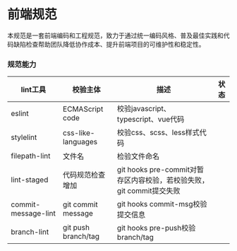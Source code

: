 # 前端规范

本规范是一套前端编码和工程规范，致力于通过统一编码风格、普及最佳实践和代码缺陷检查帮助团队降低协作成本、提升前端项目的可维护性和稳定性。

### 规范能力


 
| lint工具 | 校验主体 | 描述 | 状态 |
| --- | --- | --- | --- |
| eslint | ECMAScript code | 校验javascript、typescript、vue代码 | <Badge type="tip" text="完成" vertical="middle" /> |
| stylelint | css-like-languages | 校验css、scss、less样式代码 | <Badge type="tip" text="完成" vertical="middle" />
| filepath-lint | 文件名 | 检验文件命名 | <Badge type="tip" text="完成" vertical="middle" />
| lint-staged | 代码规范检查增加 | git hooks pre-commit对暂存区内容校验，若校验失败，git commit提交失败 | <Badge type="tip" text="完成" vertical="middle" />
| commit-message-lint | git commit message | git hooks commit-msg校验提交信息 | <Badge type="tip" text="完成" vertical="middle" />
| branch-lint | git push branch/tag | git hooks pre-push校验branch/tag | <Badge type="warning" text="Todo" vertical="middle" />
